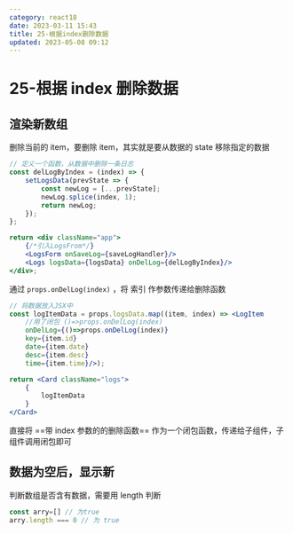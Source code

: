 ```yaml
---
category: react18
date: 2023-03-11 15:43
title: 25-根据index删除数据
updated: 2023-05-08 09:12
---
```


# 25-根据 index 删除数据

## 渲染新数组

删除当前的 item，要删除 item，其实就是要从数据的 state 移除指定的数据

```jsx
// 定义一个函数，从数据中删除一条日志
const delLogByIndex = (index) => {
    setLogsData(prevState => {
        const newLog = [...prevState];
        newLog.splice(index, 1);
        return newLog;
    });
};

return <div className="app">
    {/*引入LogsFrom*/}
    <LogsForm onSaveLog={saveLogHandler}/>
    <Logs logsData={logsData} onDelLog={delLogByIndex}/>
</div>;
```

通过 `props.onDelLog(index)` ，将 索引 作参数传递给删除函数

```jsx
// 将数据放入JSX中
const logItemData = props.logsData.map((item, index) => <LogItem
    //用了闭包 ()=>props.onDelLog(index)
    onDelLog={()=>props.onDelLog(index)}
    key={item.id}
    date={item.date}
    desc={item.desc}
    time={item.time}/>);

return <Card className="logs">
    {
        logItemData
    }
</Card>
```

直接将 ==带 index 参数的的删除函数== 作为一个闭包函数，传递给子组件，子组件调用闭包即可

## 数据为空后，显示新

判断数组是否含有数据，需要用 length 判断

```js
const arry=[] // 为true
arry.length === 0 // 为 true
```